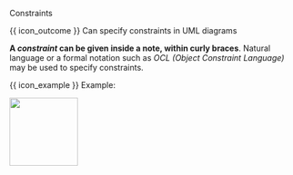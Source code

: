 <span id="title">Constraints</span>

<span id="prereqs"><panel src="../notes/unit-inElsewhere-asFlat.md" boilerplate header="%%{{ icon_prereq }} UML → Notes%%" popup-url="{{ baseUrl }}/uml/notes/notes" /></span>

<span id="outcomes">{{ icon_outcome }} Can specify constraints in UML diagrams</span>

<div id="body">

**A _constraint_  can be given inside a note, within curly braces**. Natural language or a formal notation such as _OCL (Object Constraint Language)_ may be used to specify constraints. 

<tip-box> 

{{ icon_example }} Example:

<img src="{{baseUrl}}/uml/notes/constraints/images/playerTurn.png" height="120" />
<p/>

</tip-box>


</div>

<div id="extras">
</div>
